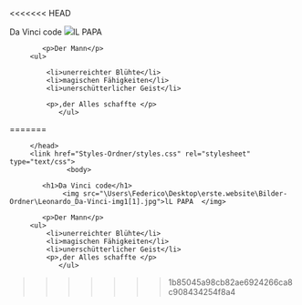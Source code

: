 <<<<<<< HEAD
<html>
         <head>
              <meta charset="utf-8">  
            <title> Da Vinci </title>  
         </head>                   
                  <body
            >Da Vinci code</h1>
                 <img src="http://samui-art-gallery.com/wp-content/uploads/2011/02/Leonardo_Da-Vinci-img1.jpg">lL PAPA

            <p>Der Mann</p>
         <ul>

             <li>unerreichter Blühte</li>
             <li>magischen Fähigkeiten</li>
             <li>unerschütterlicher Geist</li>

             <p>,der Alles schaffte </p>         
                </ul>
=======
<!DOCTYPE  html>
<html> 
         <head>
              <meta charset="utf-8">  
            <title> Da Vinci </title>    
                  
         </head>    
         <link href="Styles-Ordner/styles.css" rel="stylesheet" type="text/css">               
                  <body>
          
            <h1>Da Vinci code</h1>
                 <img src="\Users\Federico\Desktop\erste.website\Bilder-Ordner\Leonardo_Da-Vinci-img1[1].jpg">lL PAPA  </img>
              
            <p>Der Mann</p>
         <ul>
             <li>unerreichter Blühte</li>
             <li>magischen Fähigkeiten</li>
             <li>unerschütterlicher Geist</li>
             <p>,der Alles schaffte </p>         
                </ul>    
              
>>>>>>> 1b85045a98cb82ae6924266ca8c908434254f8a4
                 </body>
</html>
